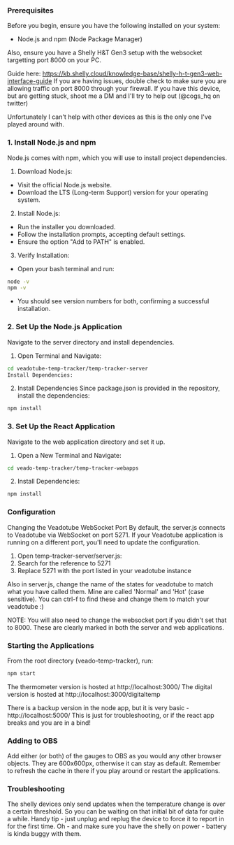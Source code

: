 ### Prerequisites
Before you begin, ensure you have the following installed on your system:
 - Node.js and npm (Node Package Manager)

Also, ensure you have a Shelly H&T Gen3 setup with the websocket targetting port 8000 on your PC. 

Guide here: https://kb.shelly.cloud/knowledge-base/shelly-h-t-gen3-web-interface-guide
If you are having issues, double check to make sure you are allowing traffic on port 8000 through your firewall.
If you have this device, but are getting stuck, shoot me a DM and I'll try to help out (@cogs_hq on twitter)

Unfortunately I can't help with other devices as this is the only one I've played around with. 

### 1. Install Node.js and npm
Node.js comes with npm, which you will use to install project dependencies.

1. Download Node.js:
 - Visit the official Node.js website.
 - Download the LTS (Long-term Support) version for your operating system.

2. Install Node.js:
 - Run the installer you downloaded.
 - Follow the installation prompts, accepting default settings.
 - Ensure the option "Add to PATH" is enabled.

3. Verify Installation:
 - Open your bash terminal and run:

```bash
node -v
npm -v
```
 - You should see version numbers for both, confirming a successful installation.

### 2. Set Up the Node.js Application
Navigate to the server directory and install dependencies.

1. Open Terminal and Navigate:

```bash
cd veadotube-temp-tracker/temp-tracker-server
Install Dependencies:
```
2. Install Dependencies
Since package.json is provided in the repository, install the dependencies:

```bash
npm install
```

### 3. Set Up the React Application
Navigate to the web application directory and set it up.

1. Open a New Terminal and Navigate:

```bash
cd veado-temp-tracker/temp-tracker-webapps
```
2. Install Dependencies:

```bash
npm install
```

### Configuration
Changing the Veadotube WebSocket Port
By default, the server.js connects to Veadotube via WebSocket on port 5271. If your Veadotube application is running on a different port, you'll need to update the configuration.

1. Open temp-tracker-server/server.js:
2. Search for the reference to 5271
3. Replace 5271 with the port listed in your veadotube instance

Also in server.js, change the name of the states for veadotube to match what you have called them. Mine are called 'Normal' and 'Hot' (case sensitive). You can ctrl-f to find these and change them to match your veadotube :) 

NOTE: You will also need to change the websocket port if you didn't set that to 8000. These are clearly marked in both the server and web applications.

### Starting the Applications
From the root directory (veado-temp-tracker), run:

```bash
npm start
```
The thermometer version is hosted at http://localhost:3000/
The digital version is hosted at http://localhost:3000/digitaltemp

There is a backup version in the node app, but it is very basic - http://localhost:5000/
This is just for troubleshooting, or if the react app breaks and you are in a bind!

### Adding to OBS
Add either (or both) of the gauges to OBS as you would any other browser objects.
They are 600x600px, otherwise it can stay as default.
Remember to refresh the cache in there if you play around or restart the applications.

### Troubleshooting
The shelly devices only send updates when the temperature change is over a certain threshold. So you can be waiting on that initial bit of data for quite a while.
Handy tip - just unplug and replug the device to force it to report in for the first time.
Oh - and make sure you have the shelly on power - battery is kinda buggy with them.

